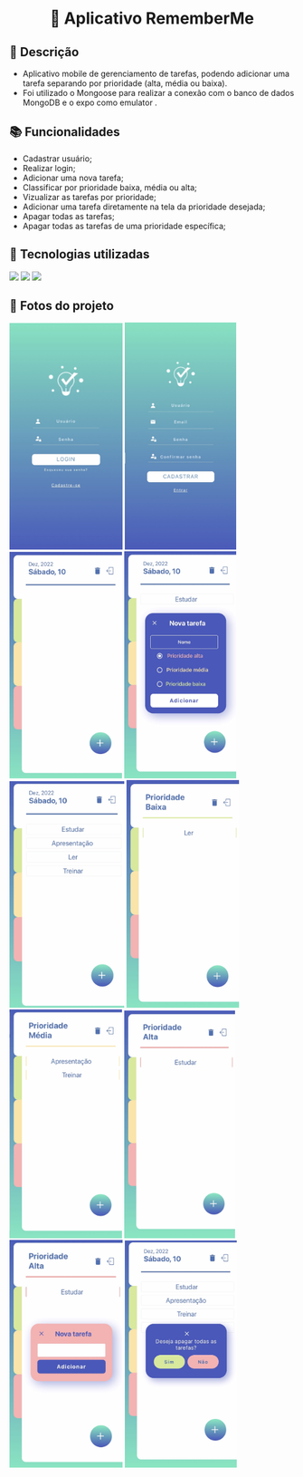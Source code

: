 
<h1 align="center"> 📱 Aplicativo RememberMe</h1>

## :memo: Descrição
* Aplicativo mobile de gerenciamento de tarefas, podendo adicionar uma tarefa separando por prioridade (alta, média ou baixa).
* Foi utilizado o Mongoose para realizar a conexão com o banco de dados MongoDB e o expo como emulator .
## :books: Funcionalidades
* Cadastrar usuário;
* Realizar login;
* Adicionar uma nova tarefa;
* Classificar por prioridade baixa, média ou alta;
* Vizualizar as tarefas por prioridade;
* Adicionar uma tarefa diretamente na tela da prioridade desejada;
* Apagar todas as tarefas;
* Apagar todas as tarefas de uma prioridade específica;

## :wrench: Tecnologias utilizadas

<img src="https://img.shields.io/badge/React_Native-20232A?style=for-the-badge&logo=react&logoColor=61DAFB"/>

<img src="https://img.shields.io/badge/MongoDB-4EA94B?style=for-the-badge&logo=mongodb&logoColor=white"/>

<img src="https://img.shields.io/badge/Node.js-43853D?style=for-the-badge&logo=node.js&logoColor=white"/>

## 📸 Fotos do projeto
<img src="fotosProjeto\telaLogin.jpg" width="200px"/>
<img src="fotosProjeto\telaCadastro.jpg" width="197px"/>
<img src="fotosProjeto\telaPrincipal.jpg" width="199px"/>
<img src="fotosProjeto\modalCriarTarefa.jpg" width="198px"/>
<img src="fotosProjeto\telaPrincipal-2.jpg" width="203px"/>
<img src="fotosProjeto\telaPrioridadeBaixa.jpg" width="199px"/>
<img src="fotosProjeto\telaPrioridadeMedia.jpg" width="199px"/>
<img src="fotosProjeto\telaPrioridadeAlta.jpg" width="196px"/>
<img src="fotosProjeto\modalCriarPrioridade.jpg" width="200px"/>
<img src="fotosProjeto\modalApagar.jpg" width="198px"/>



